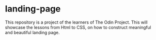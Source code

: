 # landing-page
This repository is a project of the learners of The Odin Project.
This will showcase the lessons from Html to CSS, on how to construct
meaningful and beautiful landing page.